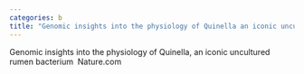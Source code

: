 ```yaml
---
categories: b
title: "Genomic insights into the physiology of Quinella an iconic uncultured rumen bacterium  Naturecom"
---
```

Genomic insights into the physiology of Quinella, an iconic uncultured rumen bacterium&nbsp;&nbsp;Nature.com